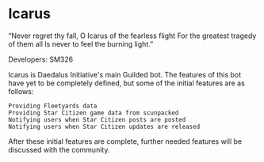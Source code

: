 # Icarus

“Never regret thy fall, 
O Icarus of the fearless flight
For the greatest tragedy of them all
Is never to feel the burning light.”

Developers:
  SM326
  
Icarus is Daedalus Initiative's main Guilded bot. The features of this bot have yet to be completely defined, but some of the initial features are as follows:
    
    Providing Fleetyards data
    Providing Star Citizen game data from scunpacked
    Notifying users when Star Citizen posts are posted
    Notifying users when Star Citizen updates are released
    
After these initial features are complete, further needed features will be discussed with the community.
